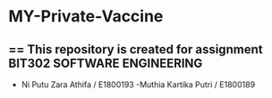 # MY-Private-Vaccine
==
This repository is created for assignment BIT302 SOFTWARE ENGINEERING
--
- Ni Putu Zara Athifa / E1800193
-Muthia Kartika Putri / E1800189

